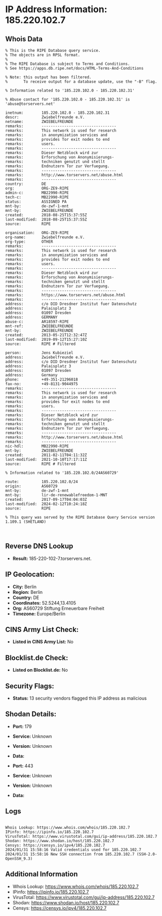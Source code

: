 # IP Address Information: 185.220.102.7

## Whois Data
```
% This is the RIPE Database query service.
% The objects are in RPSL format.
%
% The RIPE Database is subject to Terms and Conditions.
% See https://apps.db.ripe.net/docs/HTML-Terms-And-Conditions

% Note: this output has been filtered.
%       To receive output for a database update, use the "-B" flag.

% Information related to '185.220.102.0 - 185.220.102.31'

% Abuse contact for '185.220.102.0 - 185.220.102.31' is 'abuse@torservers.net'

inetnum:        185.220.102.0 - 185.220.102.31
descr:          Zwiebelfreunde e.V.
netname:        ZWIEBELFREUNDE
remarks:        ---------------------------------
remarks:        This network is used for research
remarks:        in anonymization services and
remarks:        provides Tor exit nodes to end
remarks:        users.
remarks:        ---------------------------------
remarks:        Dieser Netzblock wird zur
remarks:        Erforschung von Anonymisierungs-
remarks:        techniken genutzt und stellt
remarks:        Endnutzern Tor zur Verfuegung.
remarks:        ---------------------------------
remarks:        http://www.torservers.net/abuse.html
remarks:        ---------------------------------
country:        DE
org:            ORG-ZE9-RIPE
admin-c:        MB22990-RIPE
tech-c:         MB22990-RIPE
status:         ASSIGNED PA
mnt-by:         de-zwf-1-mnt
mnt-by:         ZWIEBELFREUNDE
created:        2018-08-25T15:37:55Z
last-modified:  2018-08-25T15:37:55Z
source:         RIPE

organisation:   ORG-ZE9-RIPE
org-name:       Zwiebelfreunde e.V.
org-type:       OTHER
remarks:        ---------------------------------
remarks:        This network is used for research
remarks:        in anonymization services and
remarks:        provides Tor exit nodes to end
remarks:        users.
remarks:        ---------------------------------
remarks:        Dieser Netzblock wird zur
remarks:        Erforschung von Anonymisierungs-
remarks:        techniken genutzt und stellt
remarks:        Endnutzern Tor zur Verfuegung.
remarks:        ---------------------------------
remarks:        https://www.torservers.net/abuse.html
remarks:        ---------------------------------
address:        c/o DID Dresdner Institut fuer Datenschutz
address:        Palaisplatz 3
address:        01097 Dresden
address:        GERMANY
abuse-c:        AR18597-RIPE
mnt-ref:        ZWIEBELFREUNDE
mnt-by:         ZWIEBELFREUNDE
created:        2013-05-21T12:32:47Z
last-modified:  2019-09-12T15:27:10Z
source:         RIPE # Filtered

person:         Jens Kubieziel
address:        Zwiebelfreunde e.V.
address:        c/o DID Dresdner Institut fuer Datenschutz
address:        Palaisplatz 3
address:        01097 Dresden
address:        Germany
phone:          +49-351-21296018
fax-no:         +49-8131-9044975
remarks:        ---------------------------------
remarks:        This network is used for research
remarks:        in anonymization services and
remarks:        provides Tor exit nodes to end
remarks:        users.
remarks:        ---------------------------------
remarks:        Dieser Netzblock wird zur
remarks:        Erforschung von Anonymisierungs-
remarks:        techniken genutzt und stellt
remarks:        Endnutzern Tor zur Verfuegung.
remarks:        ---------------------------------
remarks:        http://www.torservers.net/abuse.html
remarks:        ---------------------------------
nic-hdl:        MB22990-RIPE
mnt-by:         ZWIEBELFREUNDE
created:        2011-02-11T04:11:32Z
last-modified:  2021-10-10T17:17:11Z
source:         RIPE # Filtered

% Information related to '185.220.102.0/24AS60729'

route:          185.220.102.0/24
origin:         AS60729
mnt-by:         de-zwf-1-mnt
mnt-by:         lir-de-renewablefreedom-1-MNT
created:        2017-09-17T04:04:03Z
last-modified:  2024-02-12T10:24:18Z
source:         RIPE

% This query was served by the RIPE Database Query Service version 1.109.1 (SHETLAND)



```
## Reverse DNS Lookup
- **Result:** 185-220-102-7.torservers.net.

## IP Geolocation:
- **City:** Berlin
- **Region:** Berlin
- **Country:** DE
- **Coordinates:** 52.5244,13.4105
- **Org:** AS60729 Stiftung Erneuerbare Freiheit
- **Timezone:** Europe/Berlin

## CINS Army List Check:
- **Listed in CINS Army List:** 
No

## Blocklist.de Check:
- **Listed on Blocklist.de:** 
No

## Security Flags:
- **Status:** 13 security vendors flagged this IP address as malicious

## Shodan Details:
- **Port:** 179
- **Service:** Unknown
- **Version:** Unknown
- **Data:** 

- **Port:** 443
- **Service:** Unknown
- **Version:** Unknown
- **Data:** 

## Logs
```

Whois Lookup: https://www.whois.com/whois/185.220.102.7
IPinfo: https://ipinfo.io/185.220.102.7
VirusTotal: https://www.virustotal.com/gui/ip-address/185.220.102.7
Shodan: https://www.shodan.io/host/185.220.102.7
Censys: https://censys.io/ipv4/185.220.102.7
2024/01/31 15:58:16 Valid credentials used for 185.220.102.7
2024/01/31 15:58:16 New SSH connection from 185.220.102.7 (SSH-2.0-OpenSSH_9.3)

```
## Additional Information
- Whois Lookup: https://www.whois.com/whois/185.220.102.7
- IPinfo: https://ipinfo.io/185.220.102.7
- VirusTotal: https://www.virustotal.com/gui/ip-address/185.220.102.7
- Shodan: https://www.shodan.io/host/185.220.102.7
- Censys: https://censys.io/ipv4/185.220.102.7

